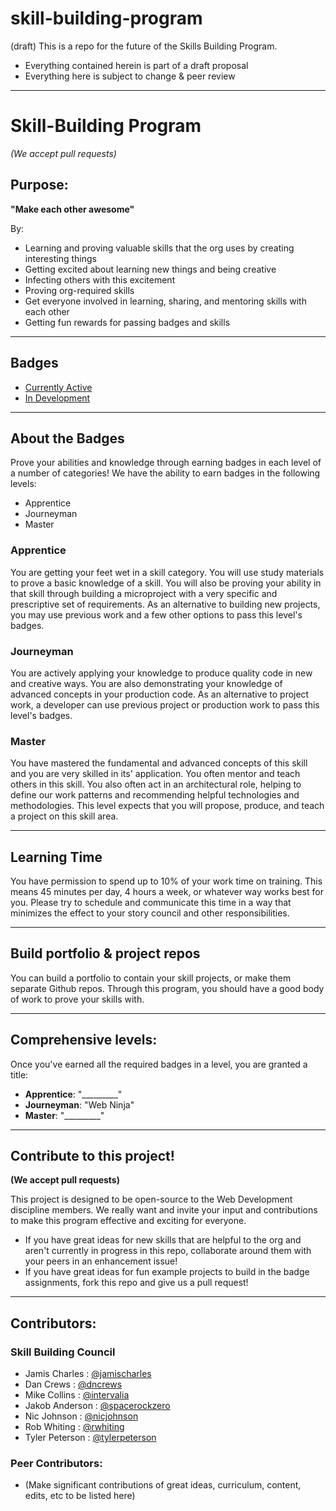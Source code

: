 skill-building-program
======================

(draft) This is a repo for the future of the Skills Building Program.

- Everything contained herein is part of a draft proposal
- Everything here is subject to change & peer review


-----


# Skill-Building Program
*(We accept pull requests)*

## Purpose:
**"Make each other awesome"**

By:

  - Learning and proving valuable skills that the org uses by creating
interesting things
  - Getting excited about learning new things and being creative
  - Infecting others with this excitement
  - Proving org-required skills
  - Get everyone involved in learning, sharing, and mentoring skills with each
other
  - Getting fun rewards for passing badges and skills


-----

## Badges
- [Currently Active](../tree/content/badges-active/ "Currently Active Badges")
- [In Development](../tree/content/badges-in-development/ "Badges in development")

-----


## About the Badges

Prove your abilities and knowledge through earning badges in each level of a
number of categories!
We have the ability to earn badges in the following levels:

- Apprentice
- Journeyman
- Master

### Apprentice
You are getting your feet wet in a skill category. You will use study materials
to prove a basic knowledge of a skill. You will also be proving your ability in
that skill through building a microproject with a very specific and prescriptive
set of requirements. As an alternative to building new projects, you may use
previous work and a few other options to pass this level's badges.

### Journeyman
You are actively applying your knowledge to produce quality code in new and
creative ways. You are also demonstrating your knowledge of advanced concepts in
your production code. As an alternative to project work, a developer can use
previous project or production work to pass this level's badges.

### Master
You have mastered the fundamental and advanced concepts of this skill and you
are very skilled in its' application. You often mentor and teach others in this
skill. You also often act in an architectural role, helping to define our work
patterns and recommending helpful technologies and methodologies. This level
expects that you will propose, produce, and teach a project on this skill area.


-----


## Learning Time
You have permission to spend up to 10% of your work time on training. This means
45 minutes per day, 4 hours a week, or whatever way works best for you.
Please try to schedule and communicate this time in a way that minimizes the effect
to your story council and other responsibilities.


-----


## Build portfolio & project repos
You can build a portfolio to contain your skill projects, or make them separate Github
repos. Through this program, you should have a good body of work to prove your
skills with.


-----


## Comprehensive levels:
Once you've earned all the required badges in a level, you are granted a title:

- **Apprentice**: "_________"
- **Journeyman**: "Web Ninja"
- **Master**:     "_________"


-----

## Contribute to this project!
**(We accept pull requests)**

This project is designed to be open-source to the Web Development discipline
members. We really want and invite your input and contributions to make this
program effective and exciting for everyone.

- If you have great ideas for new
skills that are helpful to the org and aren't currently in progress in this
repo, collaborate around them with your peers in an enhancement issue!
- If you have great ideas for fun example projects to build in the badge
assignments, fork this repo and give us a pull request!


-----


## Contributors:

### Skill Building Council
- Jamis Charles : [@jamischarles](https://github.com/jamischarles)
- Dan Crews : [@dncrews](https://github.com/dncrews)
- Mike Collins : [@intervalia](https://github.com/intervalia)
- Jakob Anderson : [@spacerockzero](https://github.com/spacerockzero)
- Nic Johnson : [@nicjohnson](https://github.com/nicjohnson)
- Rob Whiting : [@rwhiting](https://github.com/rwhiting)
- Tyler Peterson : [@tylerpeterson](https://github.com/tylerpeterson)

### Peer Contributors:
- (Make significant contributions of great ideas, curriculum, content, edits,
etc to be listed here)
